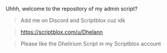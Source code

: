Uhhh, welcome to the repository of my admin script? 

>Add me on Discord and Scriptblox cuz idk

>https://scriptblox.com/u/Dhelann


>Please like the Dhelirium Script in my Scriptblox account
